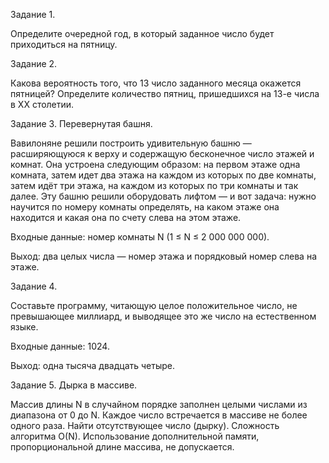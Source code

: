 Задание 1.

Определите очередной год, в который заданное число будет приходиться на пятницу.


Задание 2.

Какова вероятность того, что 13 число заданного месяца окажется пятницей? Определите количество пятниц, пришедшихся на 13-е числа в XX столетии.


Задание 3. Перевернутая башня. 

Вавилоняне решили построить удивительную башню — расширяющуюся к верху и содержащую бесконечное число этажей и комнат. Она устроена следующим образом: на первом этаже одна комната, затем идет два этажа на каждом из которых по две комнаты, затем идёт три этажа, на каждом из которых по три комнаты и так далее. Эту башню решили оборудовать лифтом — и вот задача: нужно научится по номеру комнаты определять, на каком этаже она находится и какая она по счету слева на этом этаже.

Входные данные: номер комнаты N (1 ≤ N ≤ 2 000 000 000).

Выход: два целых числа — номер этажа и порядковый номер слева на этаже.

Задание 4.

Составьте программу, читающую целое положительное число, не превышающее миллиард, и выводящее это же число на естественном языке.

Входные данные: 1024.

Выход: одна тысяча двадцать четыре.

Задание 5. Дырка в массиве. 

Массив длины N в случайном порядке заполнен целыми числами из диапазона от 0 до N. Каждое число встречается в массиве не более одного раза. Найти отсутствующее число (дырку). Сложность алгоритма O(N). Использование дополнительной памяти, пропорциональной длине массива, не допускается.
